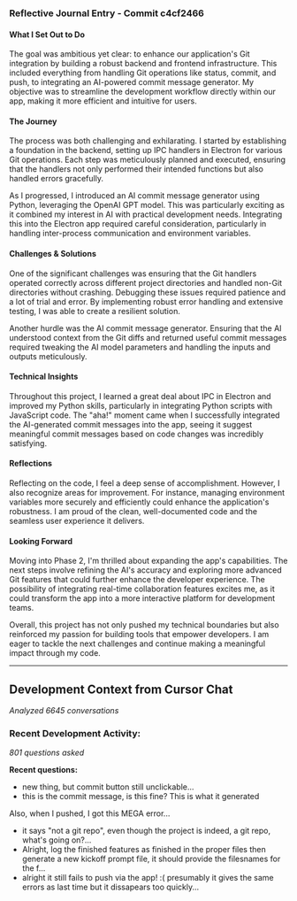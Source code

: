 ### Reflective Journal Entry - Commit c4cf2466

#### What I Set Out to Do
The goal was ambitious yet clear: to enhance our application's Git integration by building a robust backend and frontend infrastructure. This included everything from handling Git operations like status, commit, and push, to integrating an AI-powered commit message generator. My objective was to streamline the development workflow directly within our app, making it more efficient and intuitive for users.

#### The Journey
The process was both challenging and exhilarating. I started by establishing a foundation in the backend, setting up IPC handlers in Electron for various Git operations. Each step was meticulously planned and executed, ensuring that the handlers not only performed their intended functions but also handled errors gracefully.

As I progressed, I introduced an AI commit message generator using Python, leveraging the OpenAI GPT model. This was particularly exciting as it combined my interest in AI with practical development needs. Integrating this into the Electron app required careful consideration, particularly in handling inter-process communication and environment variables.

#### Challenges & Solutions
One of the significant challenges was ensuring that the Git handlers operated correctly across different project directories and handled non-Git directories without crashing. Debugging these issues required patience and a lot of trial and error. By implementing robust error handling and extensive testing, I was able to create a resilient solution.

Another hurdle was the AI commit message generator. Ensuring that the AI understood context from the Git diffs and returned useful commit messages required tweaking the AI model parameters and handling the inputs and outputs meticulously.

#### Technical Insights
Throughout this project, I learned a great deal about IPC in Electron and improved my Python skills, particularly in integrating Python scripts with JavaScript code. The "aha!" moment came when I successfully integrated the AI-generated commit messages into the app, seeing it suggest meaningful commit messages based on code changes was incredibly satisfying.

#### Reflections
Reflecting on the code, I feel a deep sense of accomplishment. However, I also recognize areas for improvement. For instance, managing environment variables more securely and efficiently could enhance the application's robustness. I am proud of the clean, well-documented code and the seamless user experience it delivers.

#### Looking Forward
Moving into Phase 2, I'm thrilled about expanding the app's capabilities. The next steps involve refining the AI's accuracy and exploring more advanced Git features that could further enhance the developer experience. The possibility of integrating real-time collaboration features excites me, as it could transform the app into a more interactive platform for development teams.

Overall, this project has not only pushed my technical boundaries but also reinforced my passion for building tools that empower developers. I am eager to tackle the next challenges and continue making a meaningful impact through my code.

---
## Development Context from Cursor Chat
*Analyzed 6645 conversations*

### Recent Development Activity:
*801 questions asked*

**Recent questions:**
- new thing, but commit button still unclickable...
- this is the commit message, is this fine? This is what it generated

Also, when I pushed, I got this MEGA error...
- it says  "not a git repo", even though the project is indeed, a git repo, what's going on?...
- Alright, log the finished features as finished in the proper files then generate a new kickoff prompt file, it should provide the filesnames for the f...
- alright it still fails to push via the app! :( presumably it gives the same errors as last time but it dissapears too quickly...
